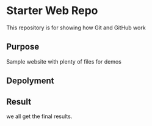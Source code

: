 # Starter Web Repo

This repository is for showing how Git and GitHub work

## Purpose

Sample website with plenty of files for demos
## Depolyment

## Result

we all get the final results.
